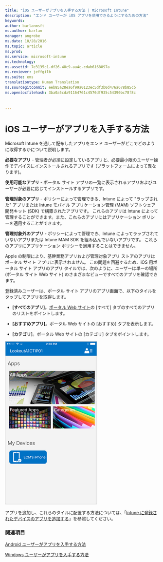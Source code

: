 ```yaml
---
title: "iOS ユーザーがアプリを入手する方法 | Microsoft Intune"
description: "エンド ユーザーが iOS アプリを使用できるようにするための方法"
keywords: 
author: barlanmsft
ms.author: barlan
manager: angrobe
ms.date: 10/28/2016
ms.topic: article
ms.prod: 
ms.service: microsoft-intune
ms.technology: 
ms.assetid: 7e3135c1-df26-48c9-aa4c-cdab6168897a
ms.reviewer: jeffgilb
ms.suite: ems
translationtype: Human Translation
ms.sourcegitcommit: eeb85a28ea6f99a0123ec5df3b0d476a678b85cb
ms.openlocfilehash: 3ba0a5cda91164761c4576df935c54390bc78f8c


---
```



# <a name="how-your-ios-users-get-their-apps"></a>iOS ユーザーがアプリを入手する方法

Microsoft Intune を通して配布したアプリをエンド ユーザーがどこでどのように取得するかについて説明します。

**必要なアプリ** - 管理者が必須に設定しているアプリと、必要最小限のユーザー操作でデバイスにインストールされるアプリです (プラットフォームによって異なります)。

**使用可能なアプリ** - ポータル サイト アプリの一覧に表示されるアプリおよびユーザーが必要に応じてインストールするアプリです。

**管理対象のアプリ** - ポリシーによって管理できる、Intune によって "ラップされた" アプリまたは Intune モバイル アプリケーション管理 (MAM) ソフトウェア開発キット (SDK) で構築されたアプリです。 これらのアプリは Intune によって管理することができます。また、これらのアプリにはアプリケーション ポリシーを適用することができます。

**管理対象外のアプリ** - ポリシーによって管理でき、Intune によってラップされていないアプリまたは Intune MAM SDK を組み込んでいないアプリです。 これらのアプリにアプリケーション ポリシーを適用することはできません。

Apple の制限により、基幹業務アプリおよび管理対象アプリ ストアのアプリはポータル サイト アプリに表示されません。 この問題を回避するため、iOS 用ポータル サイト アプリのアプリ タイルでは、次のように、ユーザーは単一の場所 (ポータル サイト Web サイト) のさまざまなビューですべてのアプリを確認できます。

登録済みユーザーは、ポータル サイト アプリのアプリ画面で、以下のタイルをタップしてアプリを取得します。

- **[すべてのアプリ]**。[ポータル Web サイト](http://portal.manage.microsoft.com)の [すべて] タブのすべてのアプリのリストをポイントします。

- **[おすすめアプリ]**。ポータル Web サイトの [おすすめ] タブを表示します。

- **[カテゴリ]**。ポータル Web サイトの [カテゴリ] タブをポイントします。

 
![iOS ポータル サイト アプリの画面](./media/ios-cp-app-main-apps-screen.png)

アプリを追加し、これらのタイルに配置する方法については、「[Intune に登録されたデバイスのアプリを追加する](https://docs.microsoft.com/intune/deploy-use/add-apps-for-mobile-devices-in-microsoft-intune.md)」を参照してください。

### <a name="see-also"></a>関連項目
[Android ユーザーがアプリを入手する方法](how-your-android-users-get-their-apps.md)

[Windows ユーザーがアプリを入手する方法](how-your-windows-users-get-their-apps.md)



<!--HONumber=Nov16_HO1-->


